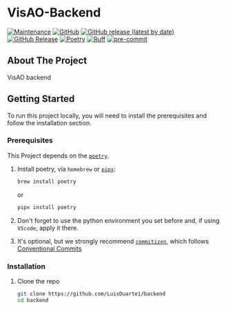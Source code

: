 # VisAO-Backend

[![Maintenance](https://img.shields.io/badge/Maintained%3F-yes-green.svg?style=plastic)](https://github.com/LuisDuarte1/backend/graphs/commit-activity)
[![GitHub](https://img.shields.io/github/license/LuisDuarte1/backend?style=plastic)](https://github.com/LuisDuarte1/backend)
[![GitHub release (latest by date)](https://img.shields.io/github/v/release/LuisDuarte1/backend?display_name=tag&logo=github&style=plastic)](https://github.com/LuisDuarte1/backend)
[![GitHub Release](https://img.shields.io/github/release-date/LuisDuarte1/backend?style=plastic&logo=github)](https://github.com/LuisDuarte1/backend)
[![Poetry](https://img.shields.io/endpoint?style=plastic&url=https://python-poetry.org/badge/v0.json)](https://python-poetry.org/)
[![Ruff](https://img.shields.io/endpoint?style=plastic&url=https://raw.githubusercontent.com/astral-sh/ruff/main/assets/badge/v2.json)](https://github.com/astral-sh/ruff)
[![pre-commit](https://img.shields.io/badge/pre--commit-enabled-brightgreen?logo=pre-commit&logoColor=white&style=plastic)](https://github.com/pre-commit/pre-commit)

## About The Project

VisAO backend

## Getting Started

To run this project locally, you will need to install the prerequisites and follow the installation section.

### Prerequisites

This Project depends on the [`poetry`](https://python-poetry.org/).

1. Install poetry, via `homebrew` or [`pipx`](https://github.com/pypa/pipx):

   ```bash
   brew install poetry
   ```

   or

   ```bash
   pipx install poetry
   ```

2. Don't forget to use the python environment you set before and, if using `VScode`, apply it there.

3. It's optional, but we strongly recommend [`commitizen`](https://github.com/commitizen-tools/commitizen), which follows [Conventional Commits](https://www.conventionalcommits.org/)

### Installation

1. Clone the repo

   ```sh
   git clone https://github.com/LuisDuarte1/backend
   cd backend
   ```
